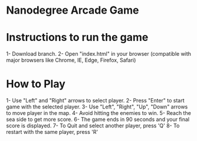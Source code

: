 Nanodegree Arcade Game
======================

Instructions to run the game
============================
1- Download branch.
2- Open "index.html" in your browser (compatible with major browsers like Chrome, IE, Edge, Firefox, Safari)

How to Play
===========
1- Use "Left" and "Right" arrows to select player.
2- Press "Enter" to start game with the selected player.
3- Use "Left", "Right", "Up", "Down" arrows to move player in the map.
4- Avoid hitting the enemies to win.
5- Reach the sea side to get more score.
6- The game ends in 90 seconds and your final score is displayed.
7- To Quit and select another player, press 'Q'
8- To restart with the same player, press 'R'

